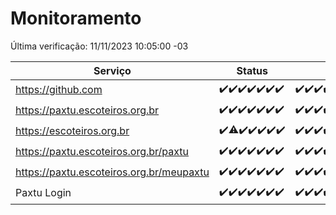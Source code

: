 # Monitoramento

Última verificação: 11/11/2023 10:05:00 -03

|Serviço|Status|Últimas 24h|
|---|---|---|
|https://github.com|<span title="2023-11-04: OK=24">✔️</span><span title="2023-11-05: OK=24">✔️</span><span title="2023-11-06: OK=24">✔️</span><span title="2023-11-07: OK=24">✔️</span><span title="2023-11-08: OK=24">✔️</span><span title="2023-11-09: OK=24">✔️</span><span title="2023-11-10: OK=13">✔️</span>|<span title="10/11/2023 10:08:00 -03 : 200">✔️</span><span title="10/11/2023 11:04:00 -03 : 200">✔️</span><span title="10/11/2023 12:06:00 -03 : 200">✔️</span><span title="10/11/2023 13:07:00 -03 : 200">✔️</span><span title="10/11/2023 14:04:00 -03 : 200">✔️</span><span title="10/11/2023 15:07:00 -03 : 200">✔️</span><span title="10/11/2023 16:03:00 -03 : 200">✔️</span><span title="10/11/2023 17:06:00 -03 : 200">✔️</span><span title="10/11/2023 18:03:00 -03 : 200">✔️</span><span title="10/11/2023 19:04:00 -03 : 200">✔️</span><span title="10/11/2023 20:04:00 -03 : 200">✔️</span><span title="10/11/2023 21:29:00 -03 : 200">✔️</span><span title="10/11/2023 22:40:00 -03 : 200">✔️</span><span title="10/11/2023 23:45:00 -03 : 200">✔️</span><span title="11/11/2023 00:10:00 -03 : 200">✔️</span><span title="11/11/2023 01:07:00 -03 : 200">✔️</span><span title="11/11/2023 02:04:00 -03 : 200">✔️</span><span title="11/11/2023 03:13:00 -03 : 200">✔️</span><span title="11/11/2023 04:03:00 -03 : 200">✔️</span><span title="11/11/2023 05:07:00 -03 : 200">✔️</span><span title="11/11/2023 06:04:00 -03 : 200">✔️</span><span title="11/11/2023 07:04:00 -03 : 200">✔️</span><span title="11/11/2023 08:03:00 -03 : 200">✔️</span><span title="11/11/2023 09:09:00 -03 : 200">✔️</span><span title="11/11/2023 10:05:00 -03 : 200">✔️</span>|
|https://paxtu.escoteiros.org.br|<span title="2023-11-04: OK=24">✔️</span><span title="2023-11-05: OK=24">✔️</span><span title="2023-11-06: OK=24">✔️</span><span title="2023-11-07: OK=24">✔️</span><span title="2023-11-08: OK=24">✔️</span><span title="2023-11-09: OK=24">✔️</span><span title="2023-11-10: OK=13">✔️</span>|<span title="10/11/2023 10:08:00 -03 : 200">✔️</span><span title="10/11/2023 11:04:00 -03 : 200">✔️</span><span title="10/11/2023 12:06:00 -03 : 200">✔️</span><span title="10/11/2023 13:07:00 -03 : 200">✔️</span><span title="10/11/2023 14:04:00 -03 : 200">✔️</span><span title="10/11/2023 15:07:00 -03 : 200">✔️</span><span title="10/11/2023 16:03:00 -03 : 200">✔️</span><span title="10/11/2023 17:06:00 -03 : 200">✔️</span><span title="10/11/2023 18:03:00 -03 : 200">✔️</span><span title="10/11/2023 19:04:00 -03 : 200">✔️</span><span title="10/11/2023 20:04:00 -03 : 200">✔️</span><span title="10/11/2023 21:29:00 -03 : 200">✔️</span><span title="10/11/2023 22:40:00 -03 : 200">✔️</span><span title="10/11/2023 23:45:00 -03 : 200">✔️</span><span title="11/11/2023 00:10:00 -03 : 200">✔️</span><span title="11/11/2023 01:07:00 -03 : 200">✔️</span><span title="11/11/2023 02:04:00 -03 : 200">✔️</span><span title="11/11/2023 03:13:00 -03 : 200">✔️</span><span title="11/11/2023 04:03:00 -03 : 200">✔️</span><span title="11/11/2023 05:07:00 -03 : 200">✔️</span><span title="11/11/2023 06:04:00 -03 : 200">✔️</span><span title="11/11/2023 07:04:00 -03 : 200">✔️</span><span title="11/11/2023 08:03:00 -03 : 200">✔️</span><span title="11/11/2023 09:09:00 -03 : 200">✔️</span><span title="11/11/2023 10:05:00 -03 : 200">✔️</span>|
|https://escoteiros.org.br|<span title="2023-11-04: OK=24">✔️</span><span title="2023-11-05: OK=23, Falhas=1">⚠️</span><span title="2023-11-06: OK=24">✔️</span><span title="2023-11-07: OK=24">✔️</span><span title="2023-11-08: OK=24">✔️</span><span title="2023-11-09: OK=24">✔️</span><span title="2023-11-10: OK=13">✔️</span>|<span title="10/11/2023 10:08:00 -03 : 200">✔️</span><span title="10/11/2023 11:04:00 -03 : 200">✔️</span><span title="10/11/2023 12:06:00 -03 : 200">✔️</span><span title="10/11/2023 13:07:00 -03 : 200">✔️</span><span title="10/11/2023 14:04:00 -03 : 200">✔️</span><span title="10/11/2023 15:07:00 -03 : 200">✔️</span><span title="10/11/2023 16:03:00 -03 : 200">✔️</span><span title="10/11/2023 17:06:00 -03 : 200">✔️</span><span title="10/11/2023 18:03:00 -03 : 200">✔️</span><span title="10/11/2023 19:04:00 -03 : 200">✔️</span><span title="10/11/2023 20:04:00 -03 : 200">✔️</span><span title="10/11/2023 21:29:00 -03 : 200">✔️</span><span title="10/11/2023 22:40:00 -03 : 200">✔️</span><span title="10/11/2023 23:45:00 -03 : 200">✔️</span><span title="11/11/2023 00:10:00 -03 : 200">✔️</span><span title="11/11/2023 01:07:00 -03 : 200">✔️</span><span title="11/11/2023 02:04:00 -03 : 200">✔️</span><span title="11/11/2023 03:13:00 -03 : 200">✔️</span><span title="11/11/2023 04:03:00 -03 : 200">✔️</span><span title="11/11/2023 05:07:00 -03 : 200">✔️</span><span title="11/11/2023 06:04:00 -03 : 200">✔️</span><span title="11/11/2023 07:04:00 -03 : 200">✔️</span><span title="11/11/2023 08:03:00 -03 : 200">✔️</span><span title="11/11/2023 09:09:00 -03 : 200">✔️</span><span title="11/11/2023 10:05:00 -03 : 200">✔️</span>|
|https://paxtu.escoteiros.org.br/paxtu|<span title="2023-11-04: OK=24">✔️</span><span title="2023-11-05: OK=24">✔️</span><span title="2023-11-06: OK=24">✔️</span><span title="2023-11-07: OK=24">✔️</span><span title="2023-11-08: OK=24">✔️</span><span title="2023-11-09: OK=24">✔️</span><span title="2023-11-10: OK=13">✔️</span>|<span title="10/11/2023 10:08:00 -03 : 200">✔️</span><span title="10/11/2023 11:04:00 -03 : 200">✔️</span><span title="10/11/2023 12:06:00 -03 : 200">✔️</span><span title="10/11/2023 13:07:00 -03 : 200">✔️</span><span title="10/11/2023 14:04:00 -03 : 200">✔️</span><span title="10/11/2023 15:07:00 -03 : 200">✔️</span><span title="10/11/2023 16:03:00 -03 : 200">✔️</span><span title="10/11/2023 17:06:00 -03 : 200">✔️</span><span title="10/11/2023 18:03:00 -03 : 200">✔️</span><span title="10/11/2023 19:04:00 -03 : 200">✔️</span><span title="10/11/2023 20:04:00 -03 : 200">✔️</span><span title="10/11/2023 21:29:00 -03 : 200">✔️</span><span title="10/11/2023 22:40:00 -03 : 200">✔️</span><span title="10/11/2023 23:45:00 -03 : 200">✔️</span><span title="11/11/2023 00:10:00 -03 : 200">✔️</span><span title="11/11/2023 01:07:00 -03 : 200">✔️</span><span title="11/11/2023 02:04:00 -03 : 200">✔️</span><span title="11/11/2023 03:13:00 -03 : 200">✔️</span><span title="11/11/2023 04:03:00 -03 : 200">✔️</span><span title="11/11/2023 05:07:00 -03 : 200">✔️</span><span title="11/11/2023 06:04:00 -03 : 200">✔️</span><span title="11/11/2023 07:04:00 -03 : 200">✔️</span><span title="11/11/2023 08:03:00 -03 : 200">✔️</span><span title="11/11/2023 09:09:00 -03 : 200">✔️</span><span title="11/11/2023 10:05:00 -03 : 200">✔️</span>|
|https://paxtu.escoteiros.org.br/meupaxtu|<span title="2023-11-04: OK=24">✔️</span><span title="2023-11-05: OK=24">✔️</span><span title="2023-11-06: OK=24">✔️</span><span title="2023-11-07: OK=24">✔️</span><span title="2023-11-08: OK=24">✔️</span><span title="2023-11-09: OK=24">✔️</span><span title="2023-11-10: OK=13">✔️</span>|<span title="10/11/2023 10:08:00 -03 : 200">✔️</span><span title="10/11/2023 11:04:00 -03 : 200">✔️</span><span title="10/11/2023 12:06:00 -03 : 200">✔️</span><span title="10/11/2023 13:07:00 -03 : 200">✔️</span><span title="10/11/2023 14:04:00 -03 : 200">✔️</span><span title="10/11/2023 15:07:00 -03 : 200">✔️</span><span title="10/11/2023 16:03:00 -03 : 200">✔️</span><span title="10/11/2023 17:06:00 -03 : 200">✔️</span><span title="10/11/2023 18:03:00 -03 : 200">✔️</span><span title="10/11/2023 19:04:00 -03 : 200">✔️</span><span title="10/11/2023 20:04:00 -03 : 200">✔️</span><span title="10/11/2023 21:29:00 -03 : 200">✔️</span><span title="10/11/2023 22:40:00 -03 : 200">✔️</span><span title="10/11/2023 23:45:00 -03 : 200">✔️</span><span title="11/11/2023 00:10:00 -03 : 200">✔️</span><span title="11/11/2023 01:07:00 -03 : 200">✔️</span><span title="11/11/2023 02:04:00 -03 : 200">✔️</span><span title="11/11/2023 03:13:00 -03 : 200">✔️</span><span title="11/11/2023 04:03:00 -03 : 200">✔️</span><span title="11/11/2023 05:07:00 -03 : 200">✔️</span><span title="11/11/2023 06:04:00 -03 : 200">✔️</span><span title="11/11/2023 07:04:00 -03 : 200">✔️</span><span title="11/11/2023 08:03:00 -03 : 200">✔️</span><span title="11/11/2023 09:09:00 -03 : 200">✔️</span><span title="11/11/2023 10:05:00 -03 : 200">✔️</span>|
|Paxtu Login|<span title="2023-11-04: OK=24">✔️</span><span title="2023-11-05: OK=24">✔️</span><span title="2023-11-06: OK=24">✔️</span><span title="2023-11-07: OK=24">✔️</span><span title="2023-11-08: OK=24">✔️</span><span title="2023-11-09: OK=24">✔️</span><span title="2023-11-10: OK=13">✔️</span>|<span title="10/11/2023 10:08:00 -03 : 200">✔️</span><span title="10/11/2023 11:04:00 -03 : 200">✔️</span><span title="10/11/2023 12:06:00 -03 : 200">✔️</span><span title="10/11/2023 13:07:00 -03 : 200">✔️</span><span title="10/11/2023 14:04:00 -03 : 200">✔️</span><span title="10/11/2023 15:07:00 -03 : 200">✔️</span><span title="10/11/2023 16:03:00 -03 : 200">✔️</span><span title="10/11/2023 17:06:00 -03 : 200">✔️</span><span title="10/11/2023 18:03:00 -03 : 200">✔️</span><span title="10/11/2023 19:04:00 -03 : 200">✔️</span><span title="10/11/2023 20:04:00 -03 : 200">✔️</span><span title="10/11/2023 21:29:00 -03 : 200">✔️</span><span title="10/11/2023 22:40:00 -03 : 200">✔️</span><span title="10/11/2023 23:45:00 -03 : 200">✔️</span><span title="11/11/2023 00:10:00 -03 : 200">✔️</span><span title="11/11/2023 01:07:00 -03 : 200">✔️</span><span title="11/11/2023 02:04:00 -03 : 200">✔️</span><span title="11/11/2023 03:13:00 -03 : 200">✔️</span><span title="11/11/2023 04:03:00 -03 : 200">✔️</span><span title="11/11/2023 05:07:00 -03 : 200">✔️</span><span title="11/11/2023 06:04:00 -03 : 200">✔️</span><span title="11/11/2023 07:04:00 -03 : 200">✔️</span><span title="11/11/2023 08:03:00 -03 : 200">✔️</span><span title="11/11/2023 09:09:00 -03 : 200">✔️</span><span title="11/11/2023 10:05:00 -03 : 200">✔️</span>|

